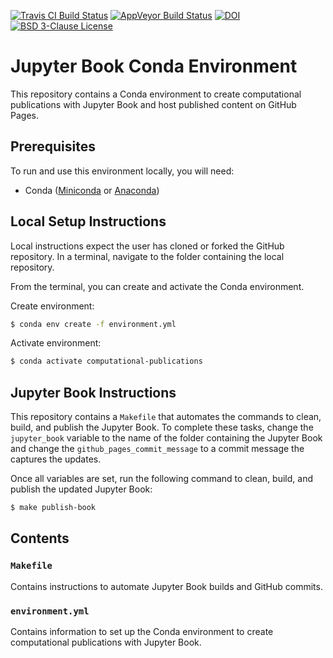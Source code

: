 [![Travis CI Build Status](https://travis-ci.com/calekochenour/jupyter-book-env.svg?branch=main)](https://travis-ci.com/calekochenour/jupyter-book-env)
[![AppVeyor Build Status](https://ci.appveyor.com/api/projects/status/32r7s2skrgm9ubva?svg=true)](https://ci.appveyor.com/project/calekochenour/jupyter-book-env)
[![DOI](https://zenodo.org/badge/DOI/10.5281/zenodo.4216297.svg)](https://doi.org/10.5281/zenodo.4216297)
[![BSD 3-Clause License](https://img.shields.io/badge/License-BSD%203--Clause-blue.svg)](https://opensource.org/licenses/BSD-3-Clause)

# Jupyter Book Conda Environment

This repository contains a Conda environment to create computational publications with Jupyter Book and host published content on GitHub Pages.

## Prerequisites

To run and use this environment locally, you will need:

 * Conda ([Miniconda](https://docs.conda.io/en/latest/miniconda.html) or [Anaconda](https://docs.anaconda.com/anaconda/install/))

## Local Setup Instructions

Local instructions expect the user has cloned or forked the GitHub repository. In a terminal, navigate to the folder containing the local repository.

From the terminal, you can create and activate the Conda environment.

Create environment:

```bash
$ conda env create -f environment.yml
```

Activate environment:

```bash
$ conda activate computational-publications
```

## Jupyter Book Instructions

This repository contains a `Makefile` that automates the commands to clean, build, and publish the Jupyter Book. To complete these tasks, change the `jupyter_book` variable to the name of the folder containing the Jupyter Book and change the `github_pages_commit_message` to a commit message the captures the updates.

Once all variables are set, run the following command to clean, build, and publish the updated Jupyter Book:

```bash
$ make publish-book
```

## Contents

### `Makefile`

Contains instructions to automate Jupyter Book builds and GitHub commits.

### `environment.yml`

Contains information to set up the Conda environment to create computational publications with Jupyter Book.  

